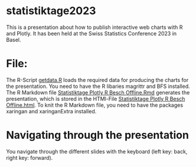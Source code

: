 # statistiktage2023

This is a presentation about how to publish interactive web charts with R and Plotly. It has been held at the Swiss Statistics Conference 2023 in Basel. 

# File:
The R-Script <a href="getdata.R">getdata.R</a> loads the required data for producing the charts for the presentation. You need to have the R libaries magrittr and BFS installed. The R Markdown file <a href="Statistiktage Plotly R Besch Offline.Rmd">Statistiktage Plotly R Besch Offline.Rmd</a> generates the presentation, which is stored in the HTMl-File <a href="Statistiktage Plotly R Besch Offline.html">Statistiktage Plotly R Besch Offline.html</a>. To knit the R Markdown file, you need to have the packages xaringan and xaringanExtra installed.

# Navigating through the presentation
You navigate through the different slides with the keyboard (left key: back, right key: forward). 